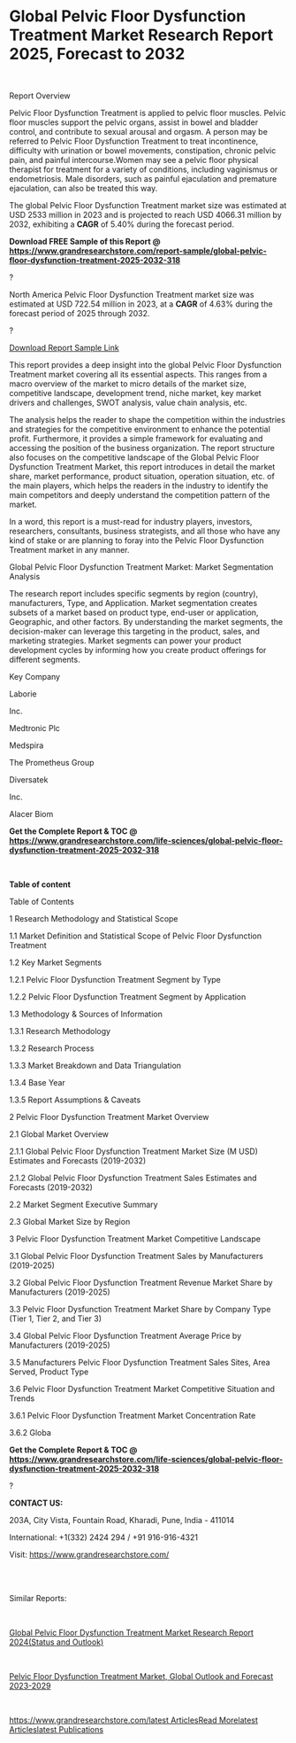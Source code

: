 <h1>Global Pelvic Floor Dysfunction Treatment Market Research Report 2025, Forecast to 2032</h1><br/><p>Report Overview</p>
 
 
 
 <p>Pelvic Floor Dysfunction Treatment is applied to pelvic floor muscles. Pelvic floor muscles support the pelvic organs, assist in bowel and bladder control, and contribute to sexual arousal and orgasm. A person may be referred to Pelvic Floor Dysfunction Treatment to treat incontinence, difficulty with urination or bowel movements, constipation, chronic pelvic pain, and painful intercourse.Women may see a pelvic floor physical therapist for treatment for a variety of conditions, including vaginismus or endometriosis. Male disorders, such as painful ejaculation and premature ejaculation, can also be treated this way.</p>
 
 
 
 <p>The global Pelvic Floor Dysfunction Treatment market size was estimated at USD 2533 million in 2023 and is projected to reach USD 4066.31 million by 2032, exhibiting a <strong>CAGR</strong> of 5.40% during the forecast period.</p>
 
 
 
 <div><b>Download FREE Sample of this Report @ <a href="https://www.grandresearchstore.com/report-sample/global-pelvic-floor-dysfunction-treatment-2025-2032-318">https://www.grandresearchstore.com/report-sample/global-pelvic-floor-dysfunction-treatment-2025-2032-318</a></b></div>
 
 
 
 <p>? </p>
 
 
 
 <p>North America Pelvic Floor Dysfunction Treatment market size was estimated at USD 722.54 million in 2023, at a <strong>CAGR</strong> of 4.63% during the forecast period of 2025 through 2032.</p>
 
 
 
 <p>? </p>
 
 
 
 <p><a href="https://www.grandresearchstore.com/mr-admin/report-sample/global-pelvic-floor-dysfunction-treatment-2025-2032-318">Download Report Sample Link</a></p>
 
 
 
 <p>This report provides a deep insight into the global Pelvic Floor Dysfunction Treatment market covering all its essential aspects. This ranges from a macro overview of the market to micro details of the market size, competitive landscape, development trend, niche market, key market drivers and challenges, SWOT analysis, value chain analysis, etc.</p>
 
 
 
 <p>The analysis helps the reader to shape the competition within the industries and strategies for the competitive environment to enhance the potential profit. Furthermore, it provides a simple framework for evaluating and accessing the position of the business organization. The report structure also focuses on the competitive landscape of the Global Pelvic Floor Dysfunction Treatment Market, this report introduces in detail the market share, market performance, product situation, operation situation, etc. of the main players, which helps the readers in the industry to identify the main competitors and deeply understand the competition pattern of the market.</p>
 
 
 
 <p>In a word, this report is a must-read for industry players, investors, researchers, consultants, business strategists, and all those who have any kind of stake or are planning to foray into the Pelvic Floor Dysfunction Treatment market in any manner.</p>
 
 
 
 <p>Global Pelvic Floor Dysfunction Treatment Market: Market Segmentation Analysis</p>
 
 
 
 <p>The research report includes specific segments by region (country), manufacturers, Type, and Application. Market segmentation creates subsets of a market based on product type, end-user or application, Geographic, and other factors. By understanding the market segments, the decision-maker can leverage this targeting in the product, sales, and marketing strategies. Market segments can power your product development cycles by informing how you create product offerings for different segments.</p>
 
 
 
 <p>Key Company</p>
 
 
 
 <p>Laborie</p>
 
 
 
 <p>Inc.</p>
 
 
 
 <p>Medtronic Plc</p>
 
 
 
 <p>Medspira</p>
 
 
 
 <p>The Prometheus Group</p>
 
 
 
 <p>Diversatek</p>
 
 
 
 <p>Inc.</p>
 
 
 
 <p>Alacer Biom</p>
 
 
 
 <div><b>Get the Complete Report & TOC @ <a href="https://www.grandresearchstore.com/life-sciences/global-pelvic-floor-dysfunction-treatment-2025-2032-318">https://www.grandresearchstore.com/life-sciences/global-pelvic-floor-dysfunction-treatment-2025-2032-318</a></b></div>
 
 
 
 <p><br />
 
 <b>Table of content</b></p>
 
 
 
 <p>Table of Contents<br />
 
 1 Research Methodology and Statistical Scope<br />
 
 1.1 Market Definition and Statistical Scope of Pelvic Floor Dysfunction Treatment<br />
 
 1.2 Key Market Segments<br />
 
 1.2.1 Pelvic Floor Dysfunction Treatment Segment by Type<br />
 
 1.2.2 Pelvic Floor Dysfunction Treatment Segment by Application<br />
 
 1.3 Methodology & Sources of Information<br />
 
 1.3.1 Research Methodology<br />
 
 1.3.2 Research Process<br />
 
 1.3.3 Market Breakdown and Data Triangulation<br />
 
 1.3.4 Base Year<br />
 
 1.3.5 Report Assumptions & Caveats<br />
 
 2 Pelvic Floor Dysfunction Treatment Market Overview<br />
 
 2.1 Global Market Overview<br />
 
 2.1.1 Global Pelvic Floor Dysfunction Treatment Market Size (M USD) Estimates and Forecasts (2019-2032)<br />
 
 2.1.2 Global Pelvic Floor Dysfunction Treatment Sales Estimates and Forecasts (2019-2032)<br />
 
 2.2 Market Segment Executive Summary<br />
 
 2.3 Global Market Size by Region<br />
 
 3 Pelvic Floor Dysfunction Treatment Market Competitive Landscape<br />
 
 3.1 Global Pelvic Floor Dysfunction Treatment Sales by Manufacturers (2019-2025)<br />
 
 3.2 Global Pelvic Floor Dysfunction Treatment Revenue Market Share by Manufacturers (2019-2025)<br />
 
 3.3 Pelvic Floor Dysfunction Treatment Market Share by Company Type (Tier 1, Tier 2, and Tier 3)<br />
 
 3.4 Global Pelvic Floor Dysfunction Treatment Average Price by Manufacturers (2019-2025)<br />
 
 3.5 Manufacturers Pelvic Floor Dysfunction Treatment Sales Sites, Area Served, Product Type<br />
 
 3.6 Pelvic Floor Dysfunction Treatment Market Competitive Situation and Trends<br />
 
 3.6.1 Pelvic Floor Dysfunction Treatment Market Concentration Rate<br />
 
 3.6.2 Globa</p>
 
 
 
 <div><b>Get the Complete Report & TOC @ <a href="https://www.grandresearchstore.com/life-sciences/global-pelvic-floor-dysfunction-treatment-2025-2032-318">https://www.grandresearchstore.com/life-sciences/global-pelvic-floor-dysfunction-treatment-2025-2032-318</a></b></div>
 
 
 
 <p>? </p>
 
 
 
 <p><b>CONTACT US:</b><br />
 
 203A, City Vista, Fountain Road, Kharadi, Pune, India - 411014<br />
 
 International: +1(332) 2424 294 / +91 916-916-4321<br />
 
 Visit: <a href="https://www.grandresearchstore.com/">https://www.grandresearchstore.com/</a><br />
 
 <br />
 
 <br />
 
 Similar Reports:<br />
 
 <br />
 
 <a href="https://www.grandresearchstore.com/life-sciences/global-pelvic-floor-dysfunction-treatment-2024-912">Global Pelvic Floor Dysfunction Treatment Market Research Report 2024(Status and Outlook)</a><br />
 
 <br />
 
 <a href="https://www.grandresearchstore.com/life-sciences/global-pelvic-floor-dysfunction-treatment-forecast-2023-2029-971">Pelvic Floor Dysfunction Treatment Market, Global Outlook and Forecast 2023-2029</a><br />
 
 <br />
 
 <a href="https://gyeongbokgung.com">https://www.grandresearchstore.com/</a><a href="https://hallyeomaritime.com">latest Articles</a><a href="https://jingwansa.com">Read More</a><a href="https://nguoiviet.jp/">latest Articles</a><a href="https://www.intelmarketresearch.com/">latest Publications</a></p>